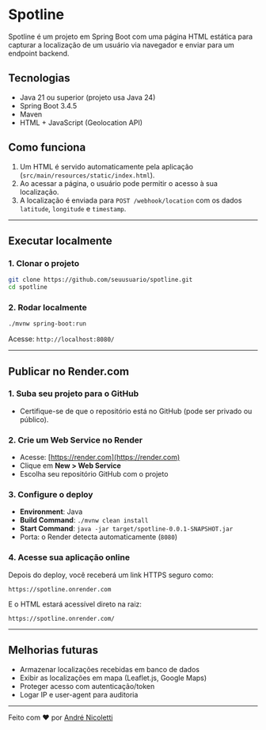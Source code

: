 # Spotline

Spotline é um projeto em Spring Boot com uma página HTML estática para capturar a localização de um usuário via navegador e enviar para um endpoint backend.

## Tecnologias

- Java 21 ou superior (projeto usa Java 24)
- Spring Boot 3.4.5
- Maven
- HTML + JavaScript (Geolocation API)

## Como funciona

1. Um HTML é servido automaticamente pela aplicação (`src/main/resources/static/index.html`).
2. Ao acessar a página, o usuário pode permitir o acesso à sua localização.
3. A localização é enviada para `POST /webhook/location` com os dados `latitude`, `longitude` e `timestamp`.

---

## Executar localmente

### 1. Clonar o projeto

```bash
git clone https://github.com/seuusuario/spotline.git
cd spotline
```

### 2. Rodar localmente

```bash
./mvnw spring-boot:run
```

Acesse: `http://localhost:8080/`

---

## Publicar no Render.com

### 1. Suba seu projeto para o GitHub

- Certifique-se de que o repositório está no GitHub (pode ser privado ou público).

### 2. Crie um Web Service no Render

- Acesse: [https://render.com](https://render.com)
- Clique em **New > Web Service**
- Escolha seu repositório GitHub com o projeto

### 3. Configure o deploy

- **Environment**: Java
- **Build Command**: `./mvnw clean install`
- **Start Command**: `java -jar target/spotline-0.0.1-SNAPSHOT.jar`
- Porta: o Render detecta automaticamente (`8080`)

### 4. Acesse sua aplicação online

Depois do deploy, você receberá um link HTTPS seguro como:

```
https://spotline.onrender.com
```

E o HTML estará acessível direto na raiz:

```
https://spotline.onrender.com/
```

---

## Melhorias futuras

- Armazenar localizações recebidas em banco de dados
- Exibir as localizações em mapa (Leaflet.js, Google Maps)
- Proteger acesso com autenticação/token
- Logar IP e user-agent para auditoria

---

Feito com ❤️ por [André Nicoletti](https://github.com/seuusuario)